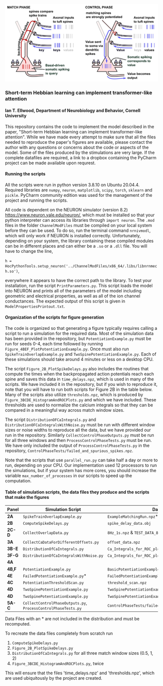 <img src="https://github.com/iellwood/MatchAndControlPaper/blob/main/Match_and_Control_Image_For_GitHub.jpg" alt="Illustration of the Match-and-Control principle" width="600">

### Short-term Hebbian learning can implement transformer-like attention

#### Ian T. Ellwood, Department of Neurobiology and Behavior, Cornell University

This repository contains the code to implement the model described in the paper, "Short-term Hebbian learning can implement transformer-like attention". While we have made every attempt to make sure that all the files needed to reproduce the paper's figures are available, please contact the author with any questions or concerns about the code or aspects of the model. Some of the files produced by the stimulations are very large. If the complete datafiles are required, a link to a dropbox containing the PyCharm project can be made available upon requrest.

#### Running the scripts

All the scripts were run in python version 3.8.10 on Ubuntu 20.04.4. Required libraries are `numpy`, `neuron`, `matplotlib`, `scipy`, `torch`, `sklearn` and `pickle`. PyCharm community edition was used for the management of the project and running the scripts. 

All code is dependent on the NEURON simulator (version 8.2) https://www.neuron.yale.edu/neuron/, which must be installed so that your python interpreter can access its
libraries through `import neuron`. The `.mod` files in the folder `ChannelModFiles` must be compiled on your local system before they can be used. To do so, run the terminal command `nrnivmodl`, which will only work if NEURON is installed correctly. Unfortunately, depending on your system, the library containing these compiled modules can be in different places and can either be a `.so` or a `.dll` file. You will have to change the line,

`h = HocPythonTools.setup_neuron('../ChannelModFiles/x86_64/.libs/libnrnmech.so')`,

everywhere it appears to have the correct path to the library. To test your installation, run the script `PrintParameters.py`. This script loads the model into NEURON and prints all of the parameters of the model including geometric and electrical properties, as well as all of the ion channel conductances. The expected output of this script is given in `ModelPropertiesPrintout.txt`.

#### Organization of the scripts for figure generation

The code is organized so that generating a figure typically requires calling a script to run a simulation for the required data. Most of the simulation data has been provided in the repository, but `PotentiationExample.py` must be run for seeds 0-4, each time followed by running `Figure_4BEF_PlotPotentiationExample.py`. Once must also run `SpikeTrainOverlapExample.py` and `TwoSpinePotentiationExample.py`. Each of these simulations should take around 4 minutes or less on a desktop CPU.

The script `Figure_2B_PlotSpikeDelays.py` also includes the routines that compute the times when the backpropagated action potentials reach each spine and saves this data in `time_delays.npz`, which is used in many of the scripts. We have included it in the repository, but if you wish to reproduce it, note that you will have to run both scripts for Figure 2B in the table below. Many of the scripts also utilize `thresholds.npz`, which is produced by `Figure_3BCDE_HistogramAndROCPlots.py` and which we have included. These thresholds are used to normalize the calcium integrals so that they can be compared in a meaningful way across match window sizes.

The script `DistributionOFCaIntegrals.py` and `DistributionOFCaIntegralsWithNoise.py` must be run with different window sizes or noise widths to reproduce all the data, but we have provided our run in the repository. Similarly `CollectControlPhaseOutputs.py` must be run for all three windows and then `ProcessControlPhaseTests.py` must be run. We have only included the output of `ProcessControlPhaseTests.py` in the repository, `ControlPhaseTests/failed_and_spurious_spikes.npz`.

Note that the scripts that use `parallel_run.py` can take half a day or more to run, depending on your CPU. Our implementation used 12 processors to run the simulations, but if your system has more cores, you should increase the variable `max_number_of_processes` in our scripts to speed up the computation.


#### Table of simulation scripts, the data files they produce and the scripts that make the figures

| Panel |Simulation Script | Data file | Figure Script |
| ----- | -----------------| ----------| ------------- |
| **2A**    | `SpikeTrainOverlapExample.py` | `ExampleMatchingRun.npz`* | `Figure_2A_PlotBasicOverlapExample.py` |
| **2B**    | `ComputeSpikeDelays.py` | `spike_delay_data.obj` | `Figure_2B_PlotSpikeDelays.py` | 
| **2C-D**| `CollectOverlapData.py` | `8Hz_1s.npz` & `TEST_DATA_8Hz_1s.npz` | `Figure_2CD_FitLinearModelToOverlapsAndPlot.py` |
| **3A**| `CollectCaDataForDifferentOffsets.py` | `offset_data.npz` | `Figure_3A_PlotOffsetData.py` |
|**3B-E**| `DistributionOfCaIntegrals.py` | `Ca_Integrals_for_ROC_plots/..` | `Figure_3BCDE_HistogramAndROCPlots.py`|
|**3F-G**| `DistributionOfCaIntegralsWithNoise.py` | `Ca_Integrals_for_ROC_plots/..` | `Figure_3FG_HistogramAndROCPlots_Noise.py`|
|**4A** | | | `Figure_4A_PlotThresholdSigma.py`|
|**4B,F**| `PotentiationExample.py` | `BasicPotentiationExample_seed_[2 or 3].obj`* | `Figure_4BF_PlotPotentiationExample.py`|
|**4E**| `FailedPotentiationExample.py`* | `FailedPotentiationExample_seed_0.py`* | `Figure_4E_PlotFailedPotentiationExample.py`|
|**4C** | `PotentiationThresholdScan.py` | `threshold_scan.npz` | `Figure_4C_PlotPotentiationThresholdScan.py`|
|**4D** | `TwoSpinePotentiationExample.py` |`TwoSpinePotentiationExample.obj`*| `Figure_4D_PlotTwoSpinePotentiationExample.py`|
|**4D** | `TwoSpinePotentiationExample.py` |`TwoSpinePotentiationExample.obj`*| `Figure_4D_PlotTwoSpinePotentiationExample.py`|
|**5A-C** | `CollectControlPhaseOutputs.py`, `ProcessControlPhaseTests.py`|`ControlPhaseTests/failed_and_spurious_spikes.npz`*| `Figure_5ABC_successful_and_spurious_spikes.py`|


Data Files with an * are not included in the distribution and must be recomputed.

To recreate the data files completely from scratch run
1) `ComputeSpikeDelays.py`
2) `Figure_2B_PlotSpikeDelays.py`
3) `DistributionOfCaIntegrals.py` for all three match window sizes (0.5, 1, 2)
4) `Figure_3BCDE_HistogramAndROCPlots.py`, twice

This will ensure that the files 'time_delays.npz' and 'thresholds.npz', which are used ubiquitously by the project are created.

